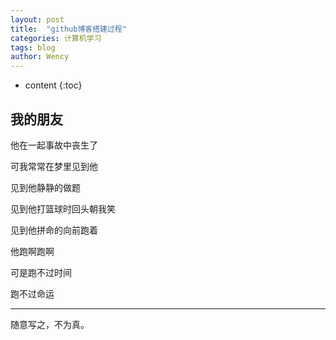```yaml
---
layout: post
title:  "github博客搭建过程"
categories: 计算机学习
tags: blog
author: Wency
---
```


* content
{:toc}


## 我的朋友

他在一起事故中丧生了

可我常常在梦里见到他

见到他静静的做题

见到他打篮球时回头朝我笑

见到他拼命的向前跑着

他跑啊跑啊

可是跑不过时间

跑不过命运

***
随意写之，不为真。
